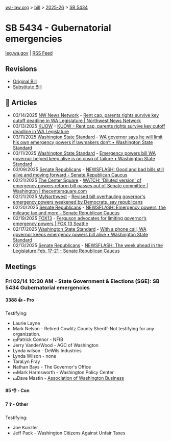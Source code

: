 [wa-law.org](/) > [bill](/bill/) > [2025-26](/bill/2025-26/) > [SB 5434](/bill/2025-26/sb/5434/)

# SB 5434 - Gubernatorial emergencies
[leg.wa.gov](https://app.leg.wa.gov/billsummary?BillNumber=5434&Year=2025&Initiative=false) | [RSS Feed](./rss.xml)

## Revisions
* [Original Bill](1/)
* [Substitute Bill](S/)

## 📰 Articles
* 03/14/2025 [NW News Network](/org/nw_news_network/) - [Rent cap, parents rights survive key cutoff deadline in WA Legislature | Northwest News Network](https://www.nwnewsnetwork.org/2025-03-13/rent-cap-parents-rights-survive-key-cutoff-deadline-in-wa-legislature#:~:text=SB%205434)
* 03/13/2025 [KUOW](/org/kuow/) - [KUOW - Rent cap, parents rights survive key cutoff deadline in WA Legislature](https://www.kuow.org/stories/rent-cap-parents-rights-survive-key-cutoff-deadline-in-wa-legislature#:~:text=SB%205434)
* 03/11/2025 [Washington State Standard](/org/washington_state_standard/) - [WA governor says he will limit his own emergency powers if lawmakers don’t • Washington State Standard](https://washingtonstatestandard.com/2025/03/11/washington-governor-says-he-will-limit-his-own-emergency-powers-if-lawmakers-dont/#:~:text=Senate%20Bill%205434)
* 03/11/2025 [Washington State Standard](/org/washington_state_standard/) - [Emergency powers bill WA governor helped keep alive is on cusp of failure • Washington State Standard](https://washingtonstatestandard.com/2025/03/11/emergency-powers-bill-wa-governor-helped-keep-alive-is-on-cusp-of-failure/#:~:text=Senate%20Bill%205434)
* 03/09/2025 [Senate Republicans](/org/senate_republicans/) - [NEWSFLASH: Good and bad bills still alive and moving forward - Senate Republican Caucus](https://src.wastateleg.org/blog/newsflash-good-bad-bills-still-alive-moving-forward/#:~:text=SB%205434:)
* 02/21/2025 [The Center Square](/org/the_center_square/) - [WATCH: 'Diluted version' of emergency powers reform bill passes out of Senate committee | Washington | thecentersquare.com](https://www.thecentersquare.com/washington/article_16cdadaa-f0a0-11ef-8056-832eab47afda.html#:~:text=Senate%20Bill%205434)
* 02/21/2025 [MyNorthwest](/org/mynorthwest/) - [Revised bill overhauling governor's emergency powers weakened by Democrats, say republicans](https://mynorthwest.com/mynorthwest-politics/revised-bill/4050363#:~:text=Senate%20Bill%205434)
* 02/20/2025 [Senate Republicans](/org/senate_republicans/) - [NEWSFLASH: Emergency powers, the mileage tax and more - Senate Republican Caucus](https://src.wastateleg.org/blog/21267/#:~:text=Senate%20Bill%205434,)
* 02/19/2025 [FOX13](/org/fox13/) - [Ferguson advocates for limiting governor’s emergency powers | FOX 13 Seattle](https://www.fox13seattle.com/news/ferguson-advocates-limiting-emergency-powers#:~:text=Senate%20Bill%205434)
* 02/17/2025 [Washington State Standard](/org/washington_state_standard/) - [With a phone call, WA governor keeps emergency powers bill alive • Washington State Standard](https://washingtonstatestandard.com/2025/02/17/with-a-phone-call-wa-governor-keeps-emergency-powers-bill-alive/#:~:text=Senate%20Bill%205434)
* 02/13/2025 [Senate Republicans](/org/senate_republicans/) - [NEWSFLASH: The week ahead in the Legislature Feb. 17-21 - Senate Republican Caucus](https://src.wastateleg.org/blog/newsflash-week-ahead-legislature-feb-17-21/#:~:text=Senate%20Bill%205434)

## Meetings
### Fri 02/14 10:30 AM - State Government & Elections (SGE): SB 5434 Gubernatorial emergencies
#### 3388 👍 - Pro
Testifying:
* Laurie Layne
* Mark Nelson - Retired Cowlitz County Sheriff-Not testifying for any organization.
* 💵Patrick Connor - NFIB
* Jerry VanderWood - AGC of Washington
* Lynda wilson - DeWils Industries
* Lynda Wilson - none
* TaraLyn Fray
* Nathan Bays - The Governor's Office
* 💵Mark Harmsworth - Washington Policy Center
* 💵Dave Mastin - [Association of Washington Business](/org/association_of_washington_business/)

#### 85 👎 - Con

#### 7 ❓ - Other
Testifying:
* Joe Kunzler
* Jeff Pack - Washington Citizens Against Unfair Taxes
